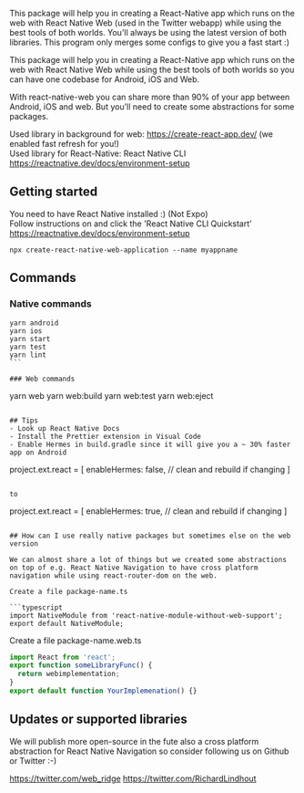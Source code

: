 This package will help you in creating a React-Native app which runs on the web with React Native Web (used in the Twitter webapp) while using the best tools of both worlds. You'll always be using the latest version of both libraries. This program only merges some configs to give you a fast start :)

This package will help you in creating a React-Native app which runs on the web with React Native Web while using the best tools of both worlds so you can have one codebase for Android, iOS and Web.

With react-native-web you can share more than 90% of your app between Android, iOS and web. But you'll need to create some abstractions for some packages.

Used library in background for web: https://create-react-app.dev/ (we enabled fast refresh for you!)  
Used library for React-Native: React Native CLI https://reactnative.dev/docs/environment-setup

## Getting started

You need to have React Native installed :) (Not Expo)  
Follow instructions on and click the 'React Native CLI Quickstart'  
https://reactnative.dev/docs/environment-setup

```
npx create-react-native-web-application --name myappname
```

## Commands

### Native commands

````
yarn android
yarn ios
yarn start
yarn test
yarn lint
```

### Web commands

````

yarn web
yarn web:build
yarn web:test
yarn web:eject

```

## Tips
- Look up React Native Docs
- Install the Prettier extension in Visual Code
- Enable Hermes in build.gradle since it will give you a ~ 30% faster app on Android

```

project.ext.react = [
enableHermes: false, // clean and rebuild if changing
]

```

to

```

project.ext.react = [
enableHermes: true, // clean and rebuild if changing
]

````

## How can I use really native packages but sometimes else on the web version

We can almost share a lot of things but we created some abstractions on top of e.g. React Native Navigation to have cross platform navigation while using react-router-dom on the web.

Create a file package-name.ts

```typescript
import NativeModule from 'react-native-module-without-web-support';
export default NativeModule;
````

Create a file package-name.web.ts

```typescript
import React from 'react';
export function someLibraryFunc() {
  return webimplementation;
}
export default function YourImplemenation() {}
```

## Updates or supported libraries

We will publish more open-source in the fute also a cross platform abstraction for React Native Navigation so consider following us on Github or Twitter :-)

https://twitter.com/web_ridge
https://twitter.com/RichardLindhout
